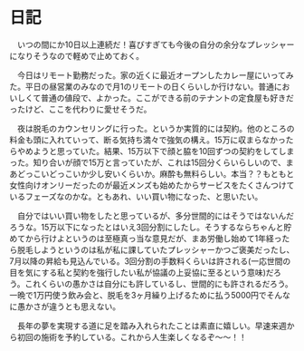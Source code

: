 # 日記

　いつの間にか10日以上連続だ！喜びすぎても今後の自分の余分なプレッシャーになりそうなので軽めで止めておく。

　今日はリモート勤務だった。家の近くに最近オープンしたカレー屋にいってみた。平日の昼営業のみなので月1のリモートの日くらいしか行けない。普通においしくて普通の値段で、よかった。ここができる前のテナントの定食屋も好きだったけど、ここを代わりに愛せそうだ。

　夜は脱毛のカウンセリングに行った。というか実質的には契約。他のところの料金も頭に入れていって、断る気持ち満々で強気の構え。15万に収まらなかったらやめようと思っていた。結果、15万以下で顔と脇を10回ずつの契約をしてしまった。知り合いが顔で15万と言っていたが、これは15回分くらいらしいので、まあどっこいどっこいか少し安いくらいか。麻酔も無料らしい。本当？？もともと女性向けオンリーだったのが最近メンズも始めたからサービスをたくさんつけているフェーズなのかな。ともあれ、いい買い物になった、と思いたい。

　自分ではいい買い物をしたと思っているが、多分世間的にはそうではないんだろうな。15万以下になったとはいえ3回分割にしたし。そうするならちゃんと貯めてから行けよというのは至極真っ当な意見だが、まあ労働し始めて1年経ったら脱毛しようというのは私が私に課していたプレッシャーかつご褒美だったし、7月以降の昇給も見込んでいる。3回分割の手数料くらいは許される(一応世間の目を気にする私と契約を強行したい私が協議の上妥協に至るという意味)だろう。これくらいの愚かさは自分にも許しているし、世間的にも許されるだろう。一晩で1万円使う飲み会と、脱毛を3ヶ月繰り上げるために払う5000円でそんなに愚かさが違うとも思えない。

　長年の夢を実現する道に足を踏み入れられたことは素直に嬉しい。早速来週から初回の施術を予約している。これから人生楽しくなるぞ〜〜！！
